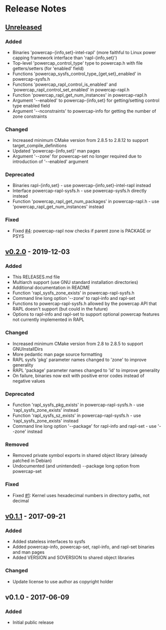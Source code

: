 # Release Notes

## [Unreleased]

### Added

* Binaries 'powercap-{info,set}-intel-rapl' (more faithful to Linux power capping framework interface than 'rapl-{info,set}')
* Top-level 'powercap_control_type' type to powercap.h with file getters/setters (for 'enabled' field)
* Functions 'powercap_sysfs_control_type_{get,set}_enabled' in powercap-sysfs.h
* Functions 'powercap_rapl_control_is_enabled' and 'powercap_rapl_control_set_enabled' in powercap-rapl.h
* Function 'powercap_rapl_get_num_instances' in powercap-rapl.h
* Argument '--enabled' to powercap-{info,set} for getting/setting control type enabled field
* Argument '--nconstraints' to powercap-info for getting the number of zone constraints

### Changed

* Increased minimum CMake version from 2.8.5 to 2.8.12 to support target_compile_definitions
* Updated 'powercap-{info,set}' man pages
* Argument '--zone' for powercap-set no longer required due to introduction of '--enabled' argument

### Deprecated

* Binaries rapl-{info,set} - use powercap-{info,set}-intel-rapl instead
* Interface powercap-rapl-sysfs.h - use powercap-sysfs.h directly instead
* Function 'powercap_rapl_get_num_packages' in powercap-rapl.h - use 'powercap_rapl_get_num_instances' instead

### Fixed

* Fixed [#4]: powercap-rapl now checks if parent zone is PACKAGE or PSYS


## [v0.2.0] - 2019-12-03

### Added

* This RELEASES.md file
* Multiarch support (use GNU standard installation directories)
* Additional documentation in README
* Function 'rapl_sysfs_zone_exists' in powercap-rapl-sysfs.h
* Command line long option '--zone' to rapl-info and rapl-set
* Functions to powercap-rapl-sysfs.h allowed by the powercap API that RAPL doesn't support (but could in the future)
* Options to rapl-info and rapl-set to support optional powercap features not currently implemented in RAPL

### Changed

* Increased minimum CMake version from 2.8 to 2.8.5 to support GNUInstallDirs
* More pedantic man page source formatting
* RAPL sysfs 'pkg' parameter names changed to 'zone' to improve generality
* RAPL 'package' parameter names changed to 'id' to improve generality
* On failure, binaries now exit with positive error codes instead of negative values

### Deprecated

* Function 'rapl_sysfs_pkg_exists' in powercap-rapl-sysfs.h - use 'rapl_sysfs_zone_exists' instead
* Function 'rapl_sysfs_sz_exists' in powercap-rapl-sysfs.h - use 'rapl_sysfs_zone_exists' instead
* Command line long option '--package' for rapl-info and rapl-set - use '--zone' instead

### Removed

* Removed private symbol exports in shared object library (already patched in Debian)
* Undocumented (and unintended) --package long option from powercap-set

### Fixed

* Fixed [#1]: Kernel uses hexadecimal numbers in directory paths, not decimal


## [v0.1.1] - 2017-09-21

### Added

* Added stateless interfaces to sysfs
* Added powercap-info, powercap-set, rapl-info, and rapl-set binaries and man pages
* Added VERSION and SOVERSION to shared object libraries

### Changed

* Update license to use author as copyright holder


## v0.1.0 - 2017-06-09

### Added

* Initial public release

[Unreleased]: https://github.com/powercap/powercap/compare/v0.2.0...HEAD
[v0.2.0]: https://github.com/powercap/powercap/compare/v0.1.1...v0.2.0
[v0.1.1]: https://github.com/powercap/powercap/compare/v0.1.0...v0.1.1
[#4]: https://github.com/powercap/powercap/issues/4
[#1]: https://github.com/powercap/powercap/issues/1
